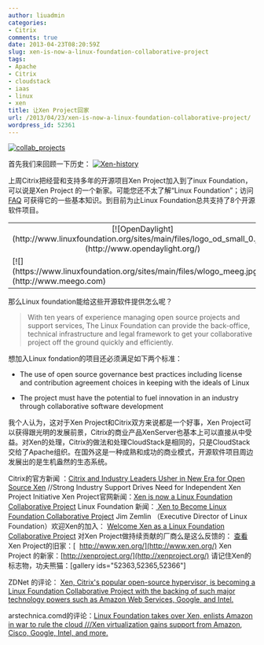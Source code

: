 ```yaml
---
author: liuadmin
categories:
- Citrix
comments: true
date: 2013-04-23T08:20:59Z
slug: xen-is-now-a-linux-foundation-collaborative-project
tags:
- Apache
- Citrix
- cloudstack
- iaas
- linux
- xen
title: 让Xen Project回家
url: /2013/04/23/xen-is-now-a-linux-foundation-collaborative-project/
wordpress_id: 52361
---
```


[![collab_projects](http://cdn1.martinliu.cn/wp-content/uploads/2013/04/collab_projects.png)](http://cdn1.martinliu.cn/wp-content/uploads/2013/04/collab_projects.png)

首先我们来回顾一下历史：
[![Xen-history](http://cdn1.martinliu.cn/wp-content/uploads/2013/04/Xen-history.png)](http://xenproject.org/about/history.html)

上周Citrix把经营和支持多年的开源项目Xen Project加入到了inux Foundation，可以说是Xen Project 的一个新家。可能您还不太了解“Linux Foundation”；访问 [FAQ](http://www.linuxfoundation.org/about/faq) 可获得它的一些基本知识。到目前为止Linux Foundation总共支持了8个开源软件项目。
<table align="center" border="0" >
<tbody >
<tr align="center" >

<td >[![OpenDaylight](http://www.linuxfoundation.org/sites/main/files/logo_od_small_0.jpg)](http://www.opendaylight.org/)
</td>

<td >[![](http://www.linuxfoundation.org/sites/main/files/wlogo_caf.jpg)](https://www.codeaurora.org/)
</td>

<td >[![](https://www.linuxfoundation.org/sites/main/files/wlogo_omam.jpg)](http://www.openmama.org)
</td>

<td >[![](https://www.linuxfoundation.org/sites/main/files/wlogo_tize_0.jpg)](http://www.tizen.org)
</td>
</tr>
<tr >

<td >[![](https://www.linuxfoundation.org/sites/main/files/wlogo_meeg.jpg)](http://www.meego.com)
</td>

<td >[![](https://www.linuxfoundation.org/sites/main/files/wlogo_yoct.jpg)](http://yoctoproject.org/)
</td>

<td >[![](http://www.linuxfoundation.org/sites/main/files/xen_project_unicolor_0.jpg)](http://xenproject.org)
</td>

<td >[![](https://www.linuxfoundation.org/sites/main/files/wlogo_fbaz.jpg)](http://fossbazaar.org/)
</td>
</tr>
</tbody>
</table>
那么Linux foundation能给这些开源软件提供怎么呢？


<blockquote>With ten years of experience managing open source projects and support services, The Linux Foundation can provide the back-office, technical infrastructure and legal framework to get your collaborative project off the ground quickly and efficiently.</blockquote>


想加入Linux fondation的项目还必须满足如下两个标准：



	
  * The use of open source governance best practices including license and contribution agreement choices in keeping with the ideals of Linux

	
  * The project must have the potential to fuel innovation in an industry through collaborative software development


我个人认为，这对于Xen Project和Citrix双方来说都是一个好事，Xen Project可以获得跟光明的发展前景，Citrix的商业产品XenServer也基本上可以直接从中受益。对Xen的处理，Citrix的做法和处理CloudStack是相同的，只是CloudStack交给了Apache组织。在国外这是一种成熟和成功的商业模式，开源软件项目周边发展出的是生机盎然的生态系统。

Citrix的官方新闻 ：[Citrix and Industry Leaders Usher in New Era for Open Source Xen](http://www.citrix.com/news/announcements/apr-2013/citrix-and-industry-leaders-usher-in-new-era-for-open-source-xen.html) //Strong Industry Support Drives Need for Independent Xen Project Initiative
Xen Project官网新闻：[Xen is now a Linux Foundation Collaborative Project](http://blog.xen.org/index.php/2013/04/15/xen-is-now-a-linux-foundation-collaborative-project/)
Linux Foundation 新闻：[ Xen to Become Linux Foundation Collaborative Project](http://www.linuxfoundation.org/news-media/announcements/2013/04/xen-become-linux-foundation-collaborative-project)
Jim Zemlin （Executive Director of Linux Foundation）欢迎Xen的加入： [Welcome Xen as a Linux Foundation Collaborative Project](http://www.linuxfoundation.org/news-media/blogs/browse/2013/04/welcome-xen-linux-foundation-collaborative-project)
对Xen Project做持续贡献的厂商么是这么反馈的： [查看](http://www.linuxfoundation.org/news-media/announcements/2013/04/supporting-statements-xen-project-contributors)
Xen Project的旧家：[  http://www.xen.org/](http://www.xen.org/)
Xen Project 的新家：[http://xenproject.org/](http://xenproject.org/)
请记住Xen的标志物，功夫熊猫：[gallery ids="52363,52365,52366"]

ZDNet 的评论： [Xen, Citrix's popular open-source hypervisor, is becoming a Linux Foundation Collaborative Project with the backing of such major technology powers such as Amazon Web Services, Google, and Intel.](http://www.zdnet.com/xen-becomes-a-linux-foundation-project-7000014025/)

arstechnica.comd的评论：[Linux Foundation takes over Xen, enlists Amazon in war to rule the cloud ///Xen virtualization gains support from Amazon, Cisco, Google, Intel, and more.](http://arstechnica.com/information-technology/2013/04/linux-foundation-takes-over-xen-enlists-amazon-in-war-to-rule-the-cloud/)

